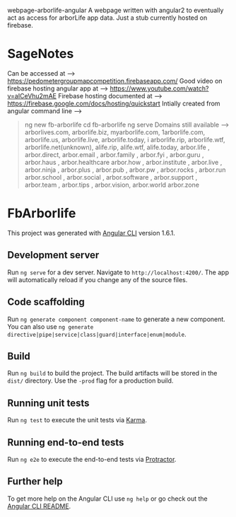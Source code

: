 webpage-arborlife-angular
A webpage written with angular2 to eventually act as access for arborLife app data. Just a stub currently hosted on firebase.

# SageNotes
Can be accessed at -->                              https://pedometergroupmapcompetition.firebaseapp.com/
Good video on firebase hosting angular app at -->   https://www.youtube.com/watch?v=aICeVhu2mAE
Firebase hosting documented at -->                  https://firebase.google.com/docs/hosting/quickstart
Intially created from angular command line -->      
  > ng new fb-arborlife
  > cd fb-arborlife
  > ng serve
Domains still available -->    arborlives.com, arborlife.biz, myarborlife.com, 1arborlife.com, arborlife.us, arborlife.live, arborlife.today, i
                               arborlife.rip, arborlife.wtf, arborlife.net(unknown),
                               alife.rip, alife.wtf, alife.today, 
                               arbor.life , arbor.direct, arbor.email , arbor.family , arbor.fyi , arbor.guru , arbor.haus , arbor.healthcare
                               arbor.how , arbor.institute , arbor.live , arbor.ninja , arbor.plus , arbor.pub , arbor.pw , arbor.rocks , arbor.run
                               arbor.school , arbor.social , arbor.software , arbor.support , arbor.team , arbor.tips , arbor.vision, arbor.world
                               arbor.zone 

# FbArborlife

This project was generated with [Angular CLI](https://github.com/angular/angular-cli) version 1.6.1.

## Development server

Run `ng serve` for a dev server. Navigate to `http://localhost:4200/`. The app will automatically reload if you change any of the source files.

## Code scaffolding

Run `ng generate component component-name` to generate a new component. You can also use `ng generate directive|pipe|service|class|guard|interface|enum|module`.

## Build

Run `ng build` to build the project. The build artifacts will be stored in the `dist/` directory. Use the `-prod` flag for a production build.

## Running unit tests

Run `ng test` to execute the unit tests via [Karma](https://karma-runner.github.io).

## Running end-to-end tests

Run `ng e2e` to execute the end-to-end tests via [Protractor](http://www.protractortest.org/).

## Further help

To get more help on the Angular CLI use `ng help` or go check out the [Angular CLI README](https://github.com/angular/angular-cli/blob/master/README.md).
